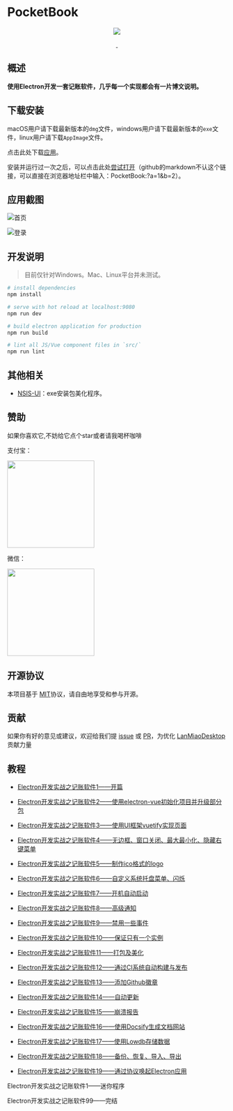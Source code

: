 # PocketBook

<p align="center">
  <img src="https://raw.githubusercontent.com/hilanmiao/LanMiaoDesktop/master/assets/logo.png">
</p>
<p align="center">
  <a href="https://travis-ci.org/hilanmiao/LanMiaoDesktop/builds">
    <img src="https://travis-ci.org/hilanmiao/LanMiaoDesktop.svg?branch=master" alt="">
  </a>
  <a href="https://github.com/hilanmiao/LanMiaoDesktop/blob/master/LICENSE">
      <img src="https://img.shields.io/github/license/hilanmiao/LanMiaoDesktop.svg" alt="">
    </a>
</p>

## 概述

**使用Electron开发一套记账软件，几乎每一个实现都会有一片博文说明。**


## 下载安装

macOS用户请下载最新版本的`dmg`文件，windows用户请下载最新版本的`exe`文件，linux用户请下载`AppImage`文件。

点击此处下载[应用](https://github.com/hilanmiao/LanMiaoDesktop/releases)。

安装并运行过一次之后，可以点击此处[尝试打开](PocketBook:?a=1&b=2)（github的markdown不认这个链接，可以直接在浏览器地址栏中输入：PocketBook:?a=1&b=2）。


## 应用截图

![首页](https://raw.githubusercontent.com/hilanmiao/LanMiaoDesktop/master/assets/home.jpg)

![登录](https://raw.githubusercontent.com/hilanmiao/LanMiaoDesktop/master/assets/login.png)

## 开发说明

> 目前仅针对Windows。Mac、Linux平台并未测试。

``` bash
# install dependencies
npm install

# serve with hot reload at localhost:9080
npm run dev

# build electron application for production
npm run build

# lint all JS/Vue component files in `src/`
npm run lint
```


## 其他相关

- [NSIS-UI](https://github.com/hilanmiao/NSIS-UI)：exe安装包美化程序。


## 赞助

如果你喜欢它,不妨给它点个star或者请我喝杯咖啡

支付宝：

<img src="https://raw.githubusercontent.com/hilanmiao/LanMiaoDesktop/master/assets/alipay.png" width="200" hegiht="200"/> 

微信：

<img src="https://raw.githubusercontent.com/hilanmiao/LanMiaoDesktop/master/assets/wechatpay.png" width="200" hegiht="200"/>


## 开源协议

本项目基于 [MIT](http://opensource.org/licenses/MIT)协议，请自由地享受和参与开源。


## 贡献

如果你有好的意见或建议，欢迎给我们提 [issue] 或 [PR]，为优化 [LanMiaoDesktop] 贡献力量

[PR]: https://github.com/hilanmiao/LanMiaoDesktop/pulls

[issue]: https://github.com/hilanmiao/LanMiaoDesktop/issues

[LanMiaoDesktop]: https://github.com/youzan/vant-weapp

## 教程

- [Electron开发实战之记账软件1——开篇](https://my.oschina.net/u/3667677/blog/3035515)

- [Electron开发实战之记账软件2——使用electron-vue初始化项目并升级部分包](https://my.oschina.net/u/3667677/blog/3035513)

- [Electron开发实战之记账软件3——使用UI框架vuetify实现页面](https://my.oschina.net/u/3667677/blog/3040223)

- [Electron开发实战之记账软件4——无边框、窗口关闭、最大最小化、隐藏右键菜单](https://my.oschina.net/u/3667677/blog/3041467)

- [Electron开发实战之记账软件5——制作ico格式的logo](https://my.oschina.net/u/3667677/blog/3041685)

- [Electron开发实战之记账软件6——自定义系统托盘菜单、闪烁](https://my.oschina.net/u/3667677/blog/3041851)

- [Electron开发实战之记账软件7——开机自动启动](https://my.oschina.net/u/3667677/blog/3042628)

- [Electron开发实战之记账软件8——高级通知](https://my.oschina.net/u/3667677/blog/3043443)

- [Electron开发实战之记账软件9——禁用一些事件](https://my.oschina.net/u/3667677/blog/3043516)

- [Electron开发实战之记账软件10——保证只有一个实例](https://my.oschina.net/u/3667677/blog/3043529)

- [Electron开发实战之记账软件11——打包及美化](https://my.oschina.net/u/3667677/blog/3043986)

- [Electron开发实战之记账软件12——通过CI系统自动构建与发布](https://my.oschina.net/u/3667677/blog/3044025)

- [Electron开发实战之记账软件13——添加Github徽章](https://my.oschina.net/u/3667677/blog/3044255)

- [Electron开发实战之记账软件14——自动更新](https://my.oschina.net/u/3667677/blog/3046786)

- [Electron开发实战之记账软件15——崩溃报告](https://my.oschina.net/u/3667677/blog/3047628)

- [Electron开发实战之记账软件16——使用Docsify生成文档网站](https://my.oschina.net/u/3667677/blog/3048374)

- [Electron开发实战之记账软件17——使用Lowdb存储数据](https://my.oschina.net/u/3667677/blog/3054535)

- [Electron开发实战之记账软件18——备份、恢复、导入、导出](https://my.oschina.net/u/3667677/blog/3073660)

- [Electron开发实战之记账软件19——通过协议唤起Electron应用](https://my.oschina.net/u/3667677/blog/3074681)

Electron开发实战之记账软件1——迷你程序

Electron开发实战之记账软件99——完结
